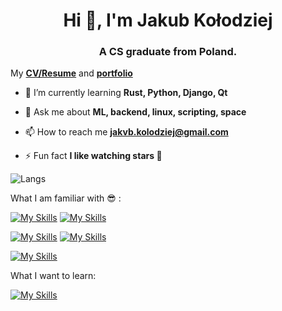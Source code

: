 <h1 align="center">Hi 👋, I'm Jakub Kołodziej</h1>
<h3 align="center">A CS graduate from Poland.</h3>

My [**CV/Resume**](https://koloiyolo.github.io/koloiyolo/) and [**portfolio**](https://koloiyolo.github.io/portfolio/)

- 🌱 I’m currently learning **Rust, Python, Django, Qt**

- 💬 Ask me about **ML, backend, linux, scripting, space**

- 📫 How to reach me **jakvb.kolodziej@gmail.com**

- ⚡ Fun fact **I like watching stars 🔭**

![Langs](https://github-readme-stats.vercel.app/api/top-langs/?username=koloiyolo&theme=dracula&show_icons=true&layout=compact&langs_count=8&role=OWNER,ORGANIZATION_MEMBER,COLLABORATOR)

What I am familiar with 😎 :

[![My Skills](https://go-skill-icons.vercel.app/api/icons?i=python,django,scikitlearn,php,java,tab&perline=9)](go-skill-icons.vercel.app/) [![My Skills](https://go-skill-icons.vercel.app/api/icons?i=mysql,sqlserver,plsql,mongodb&perline=9)](go-skill-icons.vercel.app/)

[![My Skills](https://go-skill-icons.vercel.app/api/icons?i=ubuntu,debian,redhat,arch,windows,tab&perline=9)](go-skill-icons.vercel.app/) [![My Skills](https://go-skill-icons.vercel.app/api/icons?i=docker,git,github&perline=9)](go-skill-icons.vercel.app/)

[![My Skills](https://go-skill-icons.vercel.app/api/icons?i=html,css,bootstrap,js,flutter&perline=9)](go-skill-icons.vercel.app/)

What I want to learn:

[![My Skills](https://go-skill-icons.vercel.app/api/icons?i=htmx,tensorflow,ansible,terraform,nix,blazor,net&perline=9)](go-skill-icons.vercel.app/)
